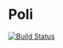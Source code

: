 # Poli

[![Build Status](https://travis-ci.org/shzlw/poli.svg?branch=master)](https://travis-ci.org/shzlw/poli)